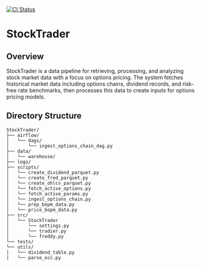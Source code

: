 [![CI Status](https://github.com/thammo4/StockTrader/actions/workflows/ci.yml/badge.svg)](https://github.com/thammo4/StockTrader/actions)
# StockTrader

## Overview

StockTrader is a data pipeline for retrieving, processing, and analyzing stock market data with a focus on options pricing. The system fetches historical market data including options chains, dividend records, and risk-free rate benchmarks, then processes this data to create inputs for options pricing models.

## Directory Structure
```
StockTrader/
├── airflow/
│   └── dags/
│       └── ingest_options_chain_dag.py
├── data/
│   └── warehouse/
├── logs/
├── scripts/
│   └── create_dividend_parquet.py
│   └── create_fred_parquet.py
│   └── create_ohlcv_parquet.py
│   └── fetch_active_options.py
│   └── fetch_active_params.py
│   └── ingest_options_chain.py
│   └── prep_bopm_data.py
│   └── price_bopm_data.py
├── src/
│   └── StockTrader
│       └── settings.py
│       └── tradier.py
│       └── freddy.py
└── tests/
└── utils/
│   └── dividend_table.py
|   └── parse_occ.py
```
